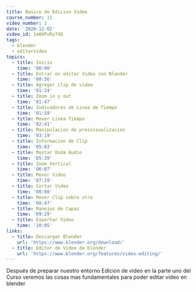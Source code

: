 ```yaml
---
title: Basico de Edicion Video
course_number: 11
video_number: 2
date: '2020-12-02'
video_id: 1m0XPuRy74Q
tags:
  - blender
  - editarvideo
topics:
  - title: Inicio
    time: '00:00'
  - title: Entrar en editar Video con Blender
    time: '00:56'
  - title: Agregar clip de video
    time: '01:24'
  - title: Zoom in y out
    time: '01:47'
  - title: Indicadores de Linea de Tiempo
    time: '01:59'
  - title: Mover Linea Tiempo
    time: '02:41'
  - title: Manipulacion de preivisualizacion
    time: '03:19'
  - title: Informacion de Clip
    time: '05:03'
  - title: Mostar Onda Audio
    time: '05:39'
  - title: Zoom Vertical
    time: '06:07'
  - title: Mover Video
    time: '07:19'
  - title: Cortar Video
    time: '08:08'
  - title: Mover Clip sobre otro
    time: '08:47'
  - title: Manejos de Capas
    time: '09:29'
  - title: Exportar Video
    time: '10:05'
links:
  - title: Descargar Blender
    url: 'https://www.blender.org/download/'
  - title: Editor de Video de blender
    url: 'https://www.blender.org/features/video-editing/'
---
```


Después de preparar nuestro entorno Edicion de video en la parte uno del Curso veremos las cosas mas fundamentales para poder editar video en blender
